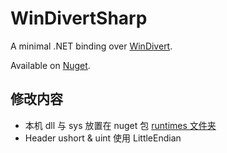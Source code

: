 # WinDivertSharp
A minimal .NET binding over [WinDivert](https://github.com/basil00/Divert).

Available on [Nuget](https://www.nuget.org/packages/Aigio.WinDivertSharp).

## 修改内容
- 本机 dll 与 sys 放置在 nuget 包 [runtimes 文件夹](https://docs.microsoft.com/zh-cn/nuget/create-packages/supporting-multiple-target-frameworks#architecture-specific-folders)
- Header ushort & uint 使用 LittleEndian